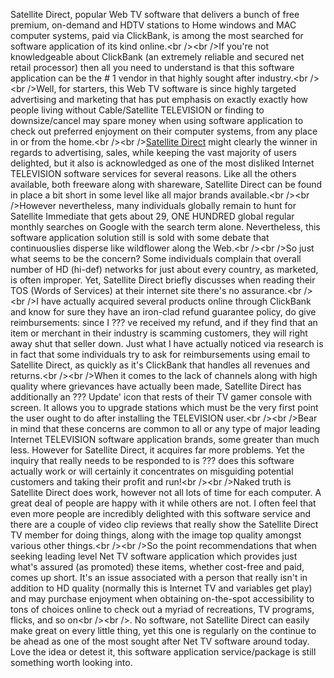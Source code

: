 Satellite Direct, popular Web TV software that delivers a bunch of free
premium, on-demand and HDTV stations to Home windows and MAC computer
systems, paid via ClickBank, is among the most searched for software
application of its kind online.\<br /\>\<br /\>If you're not
knowledgeable about ClickBank (an extremely reliable and secured net
retail processor) then all you need to understand is that this software
application can be the \# 1 vendor in that highly sought after
industry.\<br /\>\<br /\>Well, for starters, this Web TV software is
since highly targeted advertising and marketing that has put emphasis on
exactly exactly how people living without Cable/Satellite TELEVISION or
finding to downsize/cancel may spare money when using software
application to check out preferred enjoyment on their computer systems,
from any place in or from the home.\<br /\>\<br /\>[Satellite
Direct](http://gabblywidgets.com/) might clearly the winner in regards
to advertising, sales, while keeping the vast majority of users
delighted, but it also is acknowledged as one of the most disliked
Internet TELEVISION software services for several reasons. Like all the
others available, both freeware along with shareware, Satellite Direct
can be found in place a bit short in some level like all major brands
available.\<br /\>\<br /\>However nevertheless, many individuals
globally remain to hunt for Satellite Immediate that gets about 29, ONE
HUNDRED global regular monthly searches on Google with the search term
alone. Nevertheless, this software application solution still is sold
with some debate that continuouslies disperse like wildflower along the
Web.\<br /\>\<br /\>So just what seems to be the concern? Some
individuals complain that overall number of HD (hi-def) networks for
just about every country, as marketed, is often improper. Yet, Satellite
Direct briefly discusses when reading their TOS (Words of Services) at
their internet site there's no assurance.\<br /\>\<br /\>I have actually
acquired several products online through ClickBank and know for sure
they have an iron-clad refund guarantee policy, do give reimbursements:
since I ??? ve received my refund, and if they find that an item or
merchant in their industry is scamming customers, they will right away
shut that seller down. Just what I have actually noticed via research is
in fact that some individuals try to ask for reimbursements using email
to Satellite Direct, as quickly as it's ClickBank that handles all
revenues and returns.\<br /\>\<br /\>When it comes to the lack of
channels along with high quality where grievances have actually been
made, Satellite Direct has additionally an ??? Update' icon that rests
of their TV gamer console with screen. It allows you to upgrade stations
which must be the very first point the user ought to do after installing
the TELEVISION user.\<br /\>\<br /\>Bear in mind that these concerns are
common to all or any type of major leading Internet TELEVISION software
application brands, some greater than much less. However for Satellite
Direct, it acquires far more problems. Yet the inquiry that really needs
to be responded to is ??? does this software actually work or will
certainly it concentrates on misguiding potential customers and taking
their profit and run\!\<br /\>\<br /\>Naked truth is Satellite Direct
does work, however not all lots of time for each computer. A great deal
of people are happy with it while others are not. I often feel that even
more people are incredibly delighted with this software service and
there are a couple of video clip reviews that really show the Satellite
Direct TV member for doing things, along with the image top quality
amongst various other things.\<br /\>\<br /\>So the point
recommendations that when seeking leading level Net TV software
application which provides just what's assured (as promoted) these
items, whether cost-free and paid, comes up short. It's an issue
associated with a person that really isn't in addition to HD quality
(normally this is Internet TV and variables get play) and may purchase
enjoyment when obtaining on-the-spot accessibility to tons of choices
online to check out a myriad of recreations, TV programs, flicks, and so
on\<br /\>\<br /\>. No software, not Satellite Direct can easily make
great on every little thing, yet this one is regularly on the continue
to be ahead as one of the most sought after Net TV software around
today. Love the idea or detest it, this software application
service/package is still something worth looking into.
